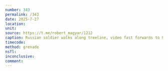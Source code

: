 ```yaml
---
number: 343
permalink: /343
date: 2025-7-27
location: 
unit: 
source: https://t.me/robert_magyar/1212
caption: Russian soldier walks along treeline, video fast forwards to him sitting under the tree under drone drop attack. Camera zooms in as he calmly takes grenade, puts it under his vest and detonates. Later on camera pans over gruesome aftermath
timecode: 
method: grenade
nsfl: 
inconclusive: 
comment: 
---
```

<script async src="https://telegram.org/js/telegram-widget.js?22" data-telegram-post="robert_magyar/1212" data-width="100%" data-userpic="false"></script>